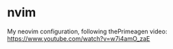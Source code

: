 # nvim
My neovim configuration, following thePrimeagen video: https://www.youtube.com/watch?v=w7i4amO_zaE
